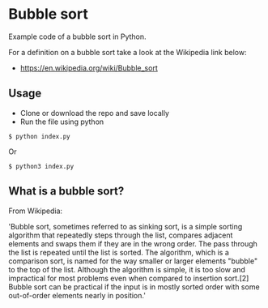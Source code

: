 # Bubble sort

Example code of a bubble sort in Python. 

For a definition on a bubble sort take a look at the Wikipedia link below:
* https://en.wikipedia.org/wiki/Bubble_sort

## Usage

* Clone or download the repo and save locally
* Run the file using python

```
$ python index.py
```

Or

```
$ python3 index.py
```

## What is a bubble sort?


From Wikipedia:

'Bubble sort, sometimes referred to as sinking sort, is a simple sorting algorithm that repeatedly steps through the list, compares adjacent elements and swaps them if they are in the wrong order. The pass through the list is repeated until the list is sorted. The algorithm, which is a comparison sort, is named for the way smaller or larger elements "bubble" to the top of the list. Although the algorithm is simple, it is too slow and impractical for most problems even when compared to insertion sort.[2] Bubble sort can be practical if the input is in mostly sorted order with some out-of-order elements nearly in position.'